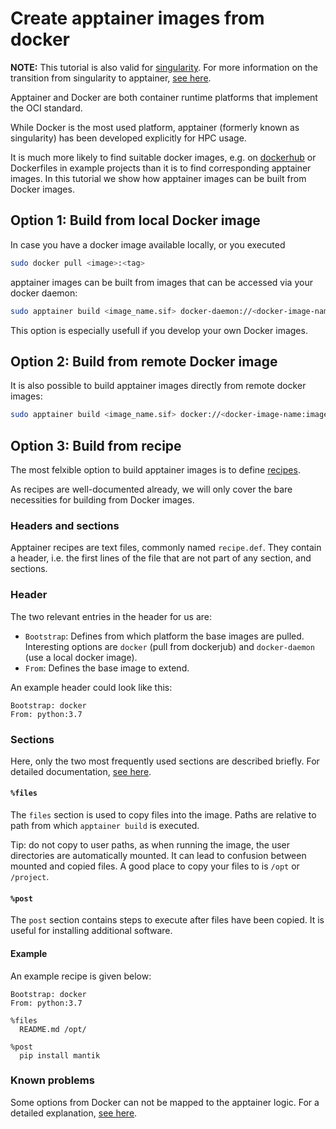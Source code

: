 # Create apptainer images from docker

**NOTE:** This tutorial is also valid for [singularity](https://sylabs.io/singularity/). For more information on the transition from singularity to apptainer, [see here](https://www.linuxfoundation.org/press-release/new-linux-foundation-project-accelerates-collaboration-on-container-systems-between-enterprise-and-high-performance-computing-environments/).

Apptainer and Docker are both container runtime platforms that implement the OCI standard.

While Docker is the most used platform, apptainer (formerly known as singularity) has been developed explicitly for HPC usage.

It is much more likely to find suitable docker images, e.g. on [dockerhub](https://hub.docker.com/) or Dockerfiles in example projects than it is to find corresponding apptainer images.
In this tutorial we show how apptainer images can be built from Docker images.

## Option 1: Build from local Docker image

In case you have a docker image available locally, or you executed

```bash
sudo docker pull <image>:<tag>
```

apptainer images can be built from images that can be accessed via your docker daemon:

```bash
sudo apptainer build <image_name.sif> docker-daemon://<docker-image-name:image-tag>
```

This option is especially usefull if you develop your own Docker images.

## Option 2: Build from remote Docker image

It is also possible to build apptainer images directly from remote docker images:

```bash
sudo apptainer build <image_name.sif> docker://<docker-image-name:image-tag>
```

## Option 3: Build from recipe

The most felxible option to build apptainer images is to define [recipes]().

As recipes are well-documented already, we will only cover the bare necessities for building from Docker images.

### Headers and sections

Apptainer recipes are text files, commonly named `recipe.def`. They contain a header, i.e. the first lines of the file that are not part of any section, and sections.

### Header

The two relevant entries in the header for us are:

 - `Bootstrap`: Defines from which platform the base images are pulled. Interesting options are `docker` (pull from dockerjub) and `docker-daemon` (use a local docker image).
 - `From`: Defines the base image to extend.

An example header could look like this:

```
Bootstrap: docker
From: python:3.7
```

### Sections

Here, only the two most frequently used sections are described briefly. For detailed documentation, [see here](https://apptainer.org/user-docs/master/definition_files.html#sections).

#### `%files`

The `files` section is used to copy files into the image. Paths are relative to path from which `apptainer build` is executed. 

Tip: do not copy to user paths, as when running the image, the user directories are automatically mounted. It can lead to confusion between mounted and copied files. A good place to copy your files to is `/opt` or `/project`.


#### `%post`

The `post` section contains steps to execute after files have been copied. It is useful for installing additional software.

#### Example

An example recipe is given below:

```
Bootstrap: docker
From: python:3.7

%files
  README.md /opt/

%post
  pip install mantik
``` 

### Known problems

Some options from Docker can not be mapped to the apptainer logic. For a detailed explanation, [see here](https://apptainer.org/user-docs/master/singularity_and_docker.html#differences-and-limitations-vs-docker).
